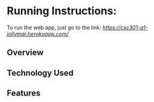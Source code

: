 # **Running Instructions:**

To run the web app, just go to the link: *https://csc301-a1-jollymar.herokuapp.com/*

## Overview

## Technology Used

## Features